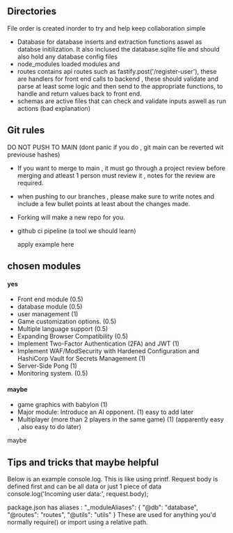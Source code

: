 ## Directories 
File order is created inorder to try and help keep collaboration simple 
- Database for database inserts and extraction functions aswel as databse initilization.
It also inclused the database.sqlite file and should also hold any database config files
- node_modules loaded modules and 
- routes contains api routes such as fastify.post('/register-user'), these are handlers for front end calls to backend , these should validate and parse at least some logic and then send to the appropriate functions, to handle and return values back to front end.
- schemas are active files that can check and validate inputs aswell as run actions (bad explanation)

## Git rules
DO NOT PUSH TO MAIN (dont panic if you do , git main can be reverted wit previouse hashes)
- If you want to merge to main , it must go through a project review before merging and atleast 1 person must review it , notes for the review are required.
- when pushing to our branches , please make sure to write notes and include a few bullet points at least about the changes made.
- Forking will make a new repo for you.
- github ci pipeline (a tool we should learn)
    
    apply example here 
  


## chosen modules 

#### yes

- Front end module (0.5) 
- database module (0.5)
- user management (1)
- Game customization options. (0.5)
- Multiple language support (0.5)
- Expanding Browser Compatibility (0.5)
- Implement Two-Factor Authentication (2FA) and JWT (1)
- Implement WAF/ModSecurity with Hardened Configuration and HashiCorp Vault for Secrets Management (1)
- Server-Side Pong (1)
- Monitoring system. (0.5)


#### maybe
- game graphics with babylon (1) 
- Major module: Introduce an AI opponent. (1) easy to add later
- Multiplayer (more than 2 players in the same game) (1) (apparently easy , also easy to do later)



maybe
## Tips and tricks that maybe helpful

Below is an example console.log. This is like using printf. Request body is defined first and can be all data or just 1 piece of data
console.log('Incoming user data:', request.body);

package.json has aliases :
"_moduleAliases": {
  "@db": "database",
  "@routes": "routes",
  "@utils": "utils"
  }
These are used for anything you'd normally require() or import using a relative path.
